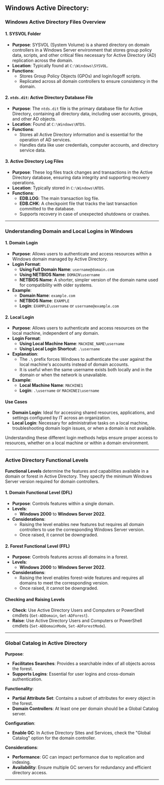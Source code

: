## Windows Active Directory:

### **Windows Active Directory Files Overview**

#### **1. SYSVOL Folder**
- **Purpose**: SYSVOL (System Volume) is a shared directory on domain controllers in a Windows Server environment that stores group policy data, scripts, and other critical files necessary for Active Directory (AD) replication across the domain.
- **Location**: Typically found at `C:\Windows\SYSVOL`.
- **Functions**:
  - Stores Group Policy Objects (GPOs) and login/logoff scripts.
  - Replicated across all domain controllers to ensure consistency in the domain.

#### **2. `ntds.dit`: Active Directory Database File**
- **Purpose**: The `ntds.dit` file is the primary database file for Active Directory, containing all directory data, including user accounts, groups, and other AD objects.
- **Location**: Found at `C:\Windows\NTDS`.
- **Functions**:
  - Stores all Active Directory information and is essential for the operation of AD services.
  - Handles data like user credentials, computer accounts, and directory service data.

#### **3. Active Directory Log Files**
- **Purpose**: These log files track changes and transactions in the Active Directory database, ensuring data integrity and supporting recovery operations.
- **Location**: Typically stored in `C:\Windows\NTDS`.
- **Functions**:
  - **EDB.LOG**: The main transaction log file.
  - **EDB.CHK**: A checkpoint file that tracks the last transaction committed to the database.
  - Supports recovery in case of unexpected shutdowns or crashes.

---

### **Understanding Domain and Local Logins in Windows**

#### **1. Domain Login**
- **Purpose**: Allows users to authenticate and access resources within a Windows domain managed by Active Directory.
- **Login Format**: 
  - **Using Full Domain Name**: `username@domain.com`
  - **Using NETBIOS Name**: `DOMAIN\username`
  - **NETBIOS Name**: A shorter, simpler version of the domain name used for compatibility with older systems.
- **Example**:
  - **Domain Name**: `example.com`
  - **NETBIOS Name**: `EXAMPLE`
  - **Login**: `EXAMPLE\username` or `username@example.com`

#### **2. Local Login**
- **Purpose**: Allows users to authenticate and access resources on the local machine, independent of any domain.
- **Login Format**:
  - **Using Local Machine Name**: `MACHINE_NAME\username`
  - **Using Local Login Shortcut**: `.\username`
- **Explanation**:
  - The `.\` prefix forces Windows to authenticate the user against the local machine's accounts instead of domain accounts.
  - It is useful when the same username exists both locally and in the domain or when the network is unavailable.
- **Example**:
  - **Local Machine Name**: `MACHINE1`
  - **Login**: `.\username` or `MACHINE1\username`

#### **Use Cases**
- **Domain Login**: Ideal for accessing shared resources, applications, and settings configured by IT across an organization.
- **Local Login**: Necessary for administrative tasks on a local machine, troubleshooting domain login issues, or when a domain is not available. 

Understanding these different login methods helps ensure proper access to resources, whether on a local machine or within a domain environment.

---

### **Active Directory Functional Levels**

**Functional Levels** determine the features and capabilities available in a domain or forest in Active Directory. They specify the minimum Windows Server version required for domain controllers.

#### **1. Domain Functional Level (DFL)**
- **Purpose**: Controls features within a single domain.
- **Levels**:
  - **Windows 2000** to **Windows Server 2022**.
- **Considerations**:
  - Raising the level enables new features but requires all domain controllers to use the corresponding Windows Server version.
  - Once raised, it cannot be downgraded.

#### **2. Forest Functional Level (FFL)**
- **Purpose**: Controls features across all domains in a forest.
- **Levels**:
  - **Windows 2000** to **Windows Server 2022**.
- **Considerations**:
  - Raising the level enables forest-wide features and requires all domains to meet the corresponding version.
  - Once raised, it cannot be downgraded.

#### **Checking and Raising Levels**
- **Check**: Use Active Directory Users and Computers or PowerShell cmdlets (`Get-ADDomain`, `Get-ADForest`).
- **Raise**: Use Active Directory Users and Computers or PowerShell cmdlets (`Set-ADDomainMode`, `Set-ADForestMode`).

---

### **Global Catalog in Active Directory**

**Purpose**:
- **Facilitates Searches**: Provides a searchable index of all objects across the forest.
- **Supports Logins**: Essential for user logins and cross-domain authentication.

**Functionality**:
- **Partial Attribute Set**: Contains a subset of attributes for every object in the forest.
- **Domain Controllers**: At least one per domain should be a Global Catalog server.

**Configuration**:
- **Enable GC**: In Active Directory Sites and Services, check the "Global Catalog" option for the domain controller.

**Considerations**:
- **Performance**: GC can impact performance due to replication and indexing.
- **Availability**: Ensure multiple GC servers for redundancy and efficient directory access.

---



